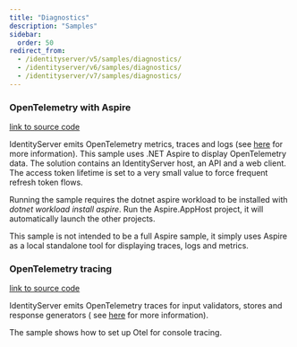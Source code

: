 ```yaml
---
title: "Diagnostics"
description: "Samples"
sidebar:
  order: 50
redirect_from:
  - /identityserver/v5/samples/diagnostics/
  - /identityserver/v6/samples/diagnostics/
  - /identityserver/v7/samples/diagnostics/
---
```


### OpenTelemetry with Aspire

[link to source code](https://github.com/DuendeSoftware/Samples/tree/main/IdentityServer/v7/Diagnostics/Aspire)

IdentityServer emits OpenTelemetry metrics, traces and logs (see [here](/identityserver/v7/diagnostics/otel) for more
information). This sample uses .NET Aspire to
display OpenTelemetry data. The solution contains an IdentityServer host, an API and a web client. The access token
lifetime is set to a very small value to
force frequent refresh token flows.

Running the sample requires the dotnet aspire workload to be installed with *dotnet workload install aspire*. Run the
Aspire.AppHost project, it will automatically
launch the other projects.

This sample is not intended to be a full Aspire sample, it simply uses Aspire as a local standalone tool for displaying
traces, logs and metrics.

### OpenTelemetry tracing

[link to source code](https://github.com/DuendeSoftware/Samples/tree/main/IdentityServer/v7/Diagnostics/Otel)

IdentityServer emits OpenTelemetry traces for input validators, stores and response generators (
see [here](/identityserver/v7/diagnostics/otel) for more information).

The sample shows how to set up Otel for console tracing.
